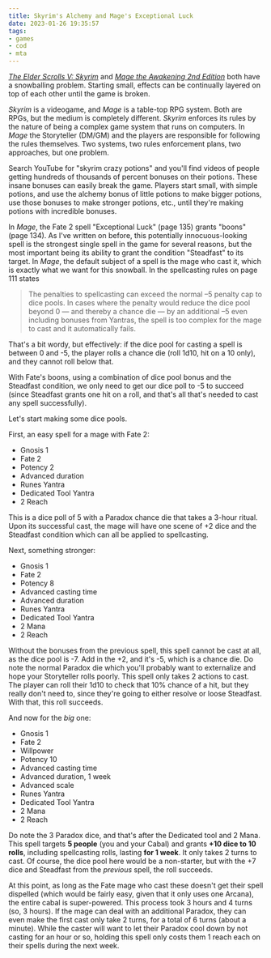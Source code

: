 ```yaml
---
title: Skyrim's Alchemy and Mage's Exceptional Luck
date: 2023-01-26 19:35:57
tags:
- games
- cod
- mta
---
```


[_The Elder Scrolls V: Skyrim_](https://elderscrolls.bethesda.net/en/skyrim/) and [_Mage the Awakening 2nd Edition_](https://www.drivethrurpg.com/product/181754/Mage-the-Awakening-2nd-Edition) both have a snowballing problem. Starting small, effects can be continually layered on top of each other until the game is broken.

<!-- more -->

_Skyrim_ is a videogame, and _Mage_ is a table-top RPG system. Both are RPGs, but the medium is completely different. _Skyrim_ enforces its rules by the nature of being a complex game system that runs on computers. In _Mage_ the Storyteller (DM/GM) and the players are responsible for following the rules themselves. Two systems, two rules enforcement plans, two approaches, but one problem.

Search YouTube for "skyrim crazy potions" and you'll find videos of people getting hundreds of thousands of percent bonuses on their potions. These insane bonuses can easily break the game. Players start small, with simple potions, and use the alchemy bonus of little potions to make bigger potions, use those bonuses to make stronger potions, etc., until they're making potions with incredible bonuses.

In _Mage_, the Fate 2 spell "Exceptional Luck" (page 135) grants "boons" (page 134). As I've written on before, this potentially innocuous-looking spell is the strongest single spell in the game for several reasons, but the most important being its ability to grant the condition "Steadfast" to its target. In _Mage_, the default subject of a spell is the mage who cast it, which is exactly what we want for this snowball. In the spellcasting rules on page 111 states

> The penalties to spellcasting can exceed the normal –5 penalty cap to dice pools. In cases where the penalty would reduce the dice pool beyond 0 — and thereby a chance die — by an additional –5 even  including bonuses from Yantras, the spell is too complex for the mage to cast and it automatically fails.

That's a bit wordy, but effectively: if the dice pool for casting a spell is between 0 and -5, the player rolls a chance die (roll 1d10, hit on a 10 only), and they cannot roll below that.

With Fate's boons, using a combination of dice pool bonus and the Steadfast condition, we only need to get our dice poll to -5 to succeed (since Steadfast grants one hit on a roll, and that's all that's needed to cast any spell successfully).

Let's start making some dice pools.

First, an easy spell for a mage with Fate 2:

- Gnosis 1
- Fate 2
- Potency 2
- Advanced duration
- Runes Yantra
- Dedicated Tool Yantra
- 2 Reach

This is a dice poll of 5 with a Paradox chance die that takes a 3-hour ritual. Upon its successful cast, the mage will have one scene of +2 dice and the Steadfast condition which can all be applied to spellcasting.

Next, something stronger:

- Gnosis 1
- Fate 2
- Potency 8
- Advanced casting time
- Advanced duration
- Runes Yantra
- Dedicated Tool Yantra
- 2 Mana
- 2 Reach

Without the bonuses from the previous spell, this spell cannot be cast at all, as the dice pool is -7. Add in the +2, and it's -5, which is a chance die. Do note the normal Paradox die which you'll probably want to externalize and hope your Storyteller rolls poorly. This spell only takes 2 actions to cast. The player can roll their 1d10 to check that 10% chance of a hit, but they really don't need to, since they're going to either resolve or loose Steadfast. With that, this roll succeeds.

And now for the _big_ one:

- Gnosis 1
- Fate 2
- Willpower
- Potency 10
- Advanced casting time
- Advanced duration, 1 week
- Advanced scale
- Runes Yantra
- Dedicated Tool Yantra
- 2 Mana
- 2 Reach

Do note the 3 Paradox dice, and that's after the Dedicated tool and 2 Mana. This spell targets **5 people** (you and your Cabal) and grants **+10 dice to 10 rolls**, including spellcasting rolls, lasting **for 1 week**. It only takes 2 turns to cast. Of course, the dice pool here would be a non-starter, but with the +7 dice and Steadfast from the _previous_ spell, the roll succeeds.

At this point, as long as the Fate mage who cast these doesn't get their spell dispelled (which would be fairly easy, given that it only uses one Arcana), the entire cabal is super-powered. This process took 3 hours and 4 turns (so, 3 hours). If the mage can deal with an additional Paradox, they can even make the first cast only take 2 turns, for a total of 6 turns (about a minute). While the caster will want to let their Paradox cool down by not casting for an hour or so, holding this spell only costs them 1 reach each on their spells during the next week.
